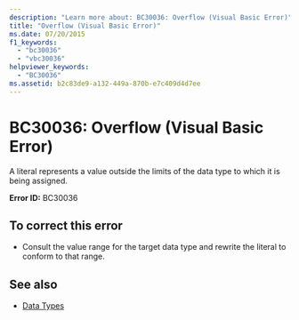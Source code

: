 ```yaml
---
description: "Learn more about: BC30036: Overflow (Visual Basic Error)"
title: "Overflow (Visual Basic Error)"
ms.date: 07/20/2015
f1_keywords:
  - "bc30036"
  - "vbc30036"
helpviewer_keywords:
  - "BC30036"
ms.assetid: b2c83de9-a132-449a-870b-e7c409d4d7ee
---
```

# BC30036: Overflow (Visual Basic Error)

A literal represents a value outside the limits of the data type to which it is being assigned.

 **Error ID:** BC30036

## To correct this error

- Consult the value range for the target data type and rewrite the literal to conform to that range.

## See also

- [Data Types](../data-types/index.md)
